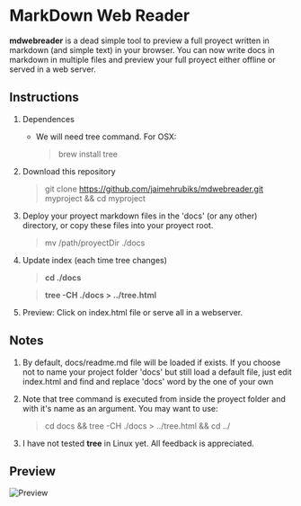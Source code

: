 # MarkDown Web Reader
**mdwebreader** is a dead simple tool to preview a full proyect written in markdown (and simple text) in your browser. You can now write docs in markdown in multiple files and preview your full proyect either offline or served in a web server.

## Instructions

1. Dependences
    * We will need tree command. For OSX:

        > brew install tree

1. Download this repository

    > git clone https://github.com/jaimehrubiks/mdwebreader.git myproject && cd myproject

1. Deploy your proyect markdown files in the 'docs' (or any other) directory, or copy these files into your proyect root.

    > mv /path/proyectDir ./docs

1. Update index (each time tree changes)

    > **cd ./docs**

    > **tree -CH ./docs > ../tree.html**

1. Preview: Click on index.html file or serve all in a webserver.

## Notes
1. By default, docs/readme.md file will be loaded if exists.
If you choose not to name your project folder 'docs' but still load a default file, just edit index.html and find and replace 'docs' word by the one of your own
2. Note that tree command is executed from inside the proyect folder and with it's name as an argument. You may want to use:

    > cd docs && tree -CH ./docs > ../tree.html && cd ../

3. I have not tested **tree** in Linux yet. All feedback is appreciated.

## Preview
![Preview](http://i.imgur.com/betdujA.png)
